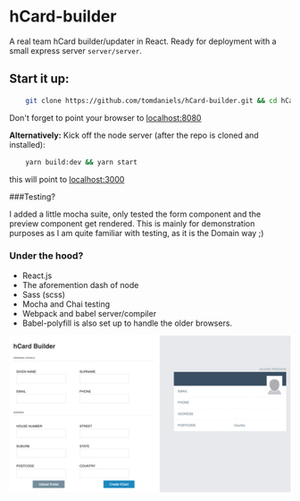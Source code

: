 # hCard-builder

A real team hCard builder/updater in React.
Ready for deployment with a small express server `server/server`.

## Start it up: 
```bash
    git clone https://github.com/tomdaniels/hCard-builder.git && cd hCard-builder && yarn install && yarn watch
```

Don't forget to point your browser to [localhost:8080](localhost:8080)

**Alternatively:**
Kick off the node server (after the repo is cloned and installed):
```bash
    yarn build:dev && yarn start
```

this will point to [localhost:3000](localhost:3000)

###Testing? 

I added a little mocha suite, only tested the form component and the preview component get rendered.
This is mainly for demonstration purposes as I am quite familiar with testing, as it is the Domain way ;)

### Under the hood?

- React.js 
- The aforemention dash of node
- Sass (scss)
- Mocha and Chai testing
- Webpack and babel server/compiler
- Babel-polyfill is also set up to handle the older browsers. 

![Screenshot](./docs/screenshot.png)